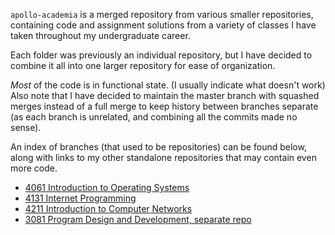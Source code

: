 `apollo-academia` is a merged repository from various smaller repositories, containing code and assignment solutions from a variety of classes I have taken throughout my undergraduate career.

Each folder was previously an individual repository, but I have decided to combine it all into one larger repository for ease of organization.

*Most* of the code is in functional state. (I usually indicate what doesn't work) Also note that I have decided to maintain the master branch with squashed merges instead of a full merge to keep history between branches separate (as each branch is unrelated, and combining all the commits made no sense). 

An index of branches (that used to be repositories) can be found below, along with links to my other standalone repositories that may contain even more code.

- [4061 Introduction to Operating Systems](https://github.com/leewc/apollo-academia-umn/tree/Operating_Systems)
- [4131 Internet Programming](https://github.com/leewc/apollo-academia-umn/tree/Internet_Programming)
- [4211 Introduction to Computer Networks](https://github.com/leewc/apollo-academia-umn/tree/Computer_Networks)
- [3081 Program Design and Development, separate repo](https://github.com/leewc/fcal-cpp-translator)